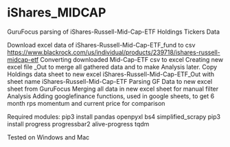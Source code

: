 # iShares_MIDCAP
GuruFocus parsing of iShares-Russell-Mid-Cap-ETF Holdings Tickers Data

Download excel data of iShares-Russell-Mid-Cap-ETF_fund to csv
https://www.blackrock.com/us/individual/products/239718/ishares-russell-midcap-etf
Converting downloaded Mid-Cap-ETF csv to excel
Creating new excel file _Out to merge all gathered data and to make Analysis later.
Copy Holdings data sheet to new excel iShares-Russell-Mid-Cap-ETF_Out with sheet name iShares-Russell-Mid-Cap-ETF
Parsing GF Data to new excel sheet from GuruFocus
Merging all data in new excel sheet for manual filter Analysis
Adding googlefinance functions, used in google sheets, to get 6 month rps momentum and current price for comparison

Required modules:
 pip3 install pandas openpyxl bs4 simplified_scrapy
 pip3 install progress progressbar2 alive-progress tqdm

Tested on Windows and Mac
